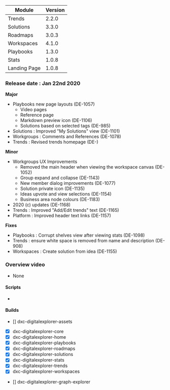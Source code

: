 
|Module|Version|
|---|---|
|Trends | 2.2.0
|Solutions | 3.3.0
|Roadmaps | 3.0.3
|Workspaces | 4.1.0
|Playbooks |1.3.0
|Stats| 1.0.8
|Landing Page | 1.0.8


### Release date : Jan 22nd 2020

**Major**
- Playbooks new page layouts (DE-1057)
  - Video pages
  - Reference page 
  - Markdown preview icon (DE-1106)
  - Solutions based on selected tags (DE-985)
- Solutions : Improved "My Solutions" view (DE-1101)
- Workgroups : Comments and References (DE-1078)
- Trends : Revised trends homepage (DE-)

**Minor**
- Workgroups UX Improvements
  - Removed the main header when viewing the workspace canvas (DE-1052)
  - Group expand and collapse (DE-1143)
  - New member dialog improvements (DE-1077)
  - Solution private icon (DE-1135)
  - Ideas upvote and view selections (DE-1154)
  - Business area node colours (DE-1183)
- 2020 (c) updates (DE-1168)
- Trends : Improved "Add/Edit trends" text (DE-1165)
- Platform : Improved header text links (DE-1157)

**Fixes**
- Playbooks : Corrupt shelves view after viewing stats (DE-1098)
- Trends : ensure white space is removed from name and description (DE-908)
- Workspaces : Create solution from idea (DE-1155)

### Overview video 
- None

#### Scripts
-  

#### Builds

- [] dxc-digitalexplorer-assets
- [x] dxc-digitalexplorer-core 
- [x] dxc-digitalexplorer-home 
- [x] dxc-digitalexplorer-playbooks 
- [x] dxc-digitalexplorer-roadmaps 
- [x] dxc-digitalexplorer-solutions
- [x] dxc-digitalexplorer-stats
- [x] dxc-digitalexplorer-trends
- [x] dxc-digitalexplorer-workspaces
- [] dxc-digitalexplorer-graph-explorer